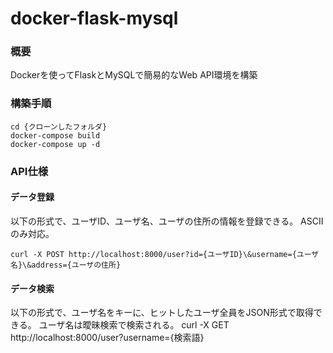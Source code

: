 # docker-flask-mysql

### 概要
Dockerを使ってFlaskとMySQLで簡易的なWeb API環境を構築

### 構築手順
```
cd {クローンしたフォルダ}
docker-compose build
docker-compose up -d
```

### API仕様
#### データ登録
以下の形式で、ユーザID、ユーザ名、ユーザの住所の情報を登録できる。
ASCIIのみ対応。
```
curl -X POST http://localhost:8000/user?id={ユーザID}\&username={ユーザ名}\&address={ユーザの住所}
```

#### データ検索
以下の形式で、ユーザ名をキーに、ヒットしたユーザ全員をJSON形式で取得できる。
ユーザ名は曖昧検索で検索される。
curl -X GET http://localhost:8000/user?username={検索語}
